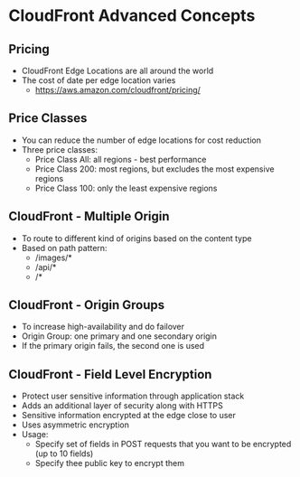 # CloudFront Advanced Concepts

## Pricing

- CloudFront Edge Locations are all around the world
- The cost of date per edge location varies
    - https://aws.amazon.com/cloudfront/pricing/

## Price Classes
- You can reduce the number of edge locations for cost reduction
- Three price classes:
    - Price Class All: all regions - best performance
    - Price Class 200: most regions, but excludes the most expensive regions
    - Price Class 100: only the least expensive regions

## CloudFront - Multiple Origin

- To route to different kind of origins based on the content type
- Based on path pattern:
    - /images/*
    - /api/*
    - /*

## CloudFront - Origin Groups

- To increase high-availability and do failover
- Origin Group: one primary and one secondary origin
- If the primary origin fails, the second one is used

## CloudFront - Field Level Encryption

- Protect user sensitive information through application stack
- Adds an additional layer of security along with HTTPS
- Sensitive information encrypted at the edge close to user
- Uses asymmetric encryption
- Usage:
    - Specify set of fields in POST requests that you want to be encrypted (up to 10 fields)
    - Specify thee public key to encrypt them